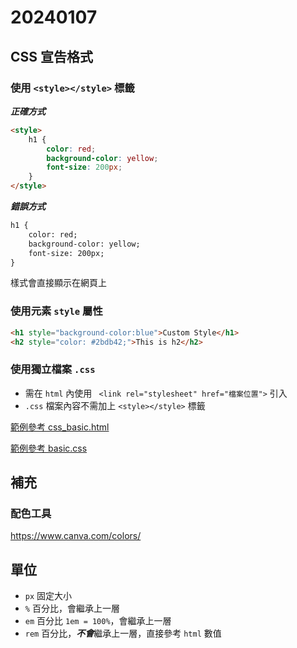 # 20240107

## CSS 宣告格式

### 使用 `<style></style>` 標籤

***正確方式***

```html
<style>
    h1 {
        color: red;
        background-color: yellow;
        font-size: 200px;
    }
</style>
```

***錯誤方式***

```html
h1 {
    color: red;
    background-color: yellow;
    font-size: 200px;
}
```

樣式會直接顯示在網頁上

### 使用元素 `style` 屬性

```html
<h1 style="background-color:blue">Custom Style</h1>
<h2 style="color: #2bdb42;">This is h2</h2>
```

### 使用獨立檔案 `.css`

- 需在 `html` 內使用 ` <link rel="stylesheet" href="檔案位置">` 引入
- `.css` 檔案內容不需加上 `<style></style>` 標籤

[範例參考 css_basic.html](css_basic.html)

[範例參考 basic.css](assets/css/basic.css)

## 補充

### 配色工具

https://www.canva.com/colors/

## 單位

- `px` 固定大小
- `%` 百分比，會繼承上一層
- `em` 百分比 `1em = 100%`，會繼承上一層
- `rem` 百分比，***不會***繼承上一層，直接參考 `html` 數值